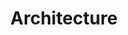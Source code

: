 ---
layout: posts_by_category
categories: architecture
title: Architecture
permalink: /category/architecture
---